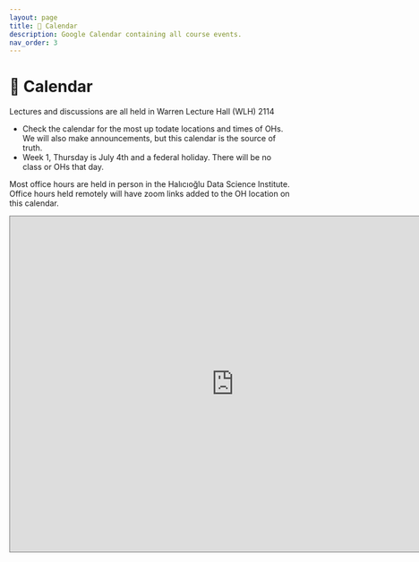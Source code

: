 ```yaml
---
layout: page
title: 📆 Calendar
description: Google Calendar containing all course events.
nav_order: 3
---
```


# 📆 Calendar

Lectures and discussions are all held in Warren Lecture Hall (WLH) 2114 
- Check the calendar for the most up todate locations and times of OHs. We will also make announcements, but this calendar is the source of truth.
- Week 1, Thursday is July 4th and a federal holiday. There will be no class or OHs that day.

Most office hours are held in person in the Halıcıoğlu Data Science Institute. Office hours held remotely will have zoom links added to the OH location on this calendar.


<iframe src="https://calendar.google.com/calendar/embed?height=600&wkst=1&ctz=America%2FLos_Angeles&bgcolor=%23ffffff&mode=WEEK&showTitle=0&showTabs=0&showCalendars=0&title=DSC40a%20-%20summer%201&src=Y18wMmNmMjg1NzE0YmIxOTI1NmVhMDk4ZDBjMDg0ZDAxZjYwM2RlN2QyY2VhZDk0YTM2NDdkODhiNTJiNjQ1MDU0QGdyb3VwLmNhbGVuZGFyLmdvb2dsZS5jb20&color=%23B39DDB" style="border:solid 1px #777" width="800" height="600" frameborder="0" scrolling="no"></iframe>

<!-- https://calendar.google.com/calendar/u/0/embedhelper?src=c_02cf285714bb19256ea098d0c084d01f603de7d2cead94a3647d88b52b645054%40group.calendar.google.com&ctz=America%2FLos_Angeles -->